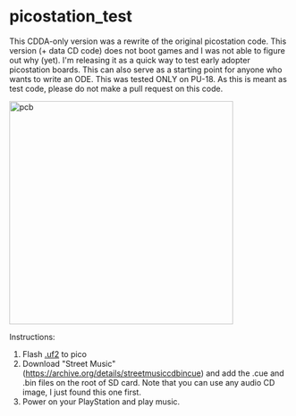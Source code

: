 # picostation_test

This CDDA-only version was a rewrite of the original picostation code. This version (+ data CD code) does not boot games and I was not able to figure out why (yet). I'm releasing it as a quick way to test early adopter picostation boards. This can also serve as a starting point for anyone who wants to write an ODE. This was tested ONLY on PU-18. As this is meant as test code, please do not make a pull request on this code.

<img src="https://github.com/paulocode/picostation_test/raw/main/cdda_pu18.jpg" alt="pcb" height="400"/>

Instructions:
1. Flash [.uf2](https://github.com/paulocode/picostation_test/releases/tag/CDDA) to pico
2. Download "Street Music" (https://archive.org/details/streetmusiccdbincue) and add the .cue and .bin files on the root of SD card. Note that you can use any audio CD image, I just found this one first.
3. Power on your PlayStation and play music.



